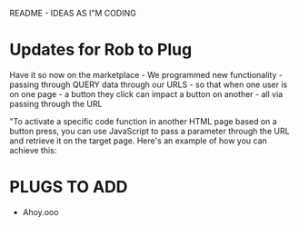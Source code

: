 README - IDEAS AS I"M CODING

# Updates for Rob to Plug

Have it so now on the marketplace - We programmed new functionality - passing through QUERY data through our URLS - so that when one user is on one page - a button they click can impact a button on another - all via passing through the URL

"To activate a specific code function in another HTML page based on a button press, you can use JavaScript to pass a parameter through the URL and retrieve it on the target page. Here's an example of how you can achieve this:

# PLUGS TO ADD
- Ahoy.ooo 
